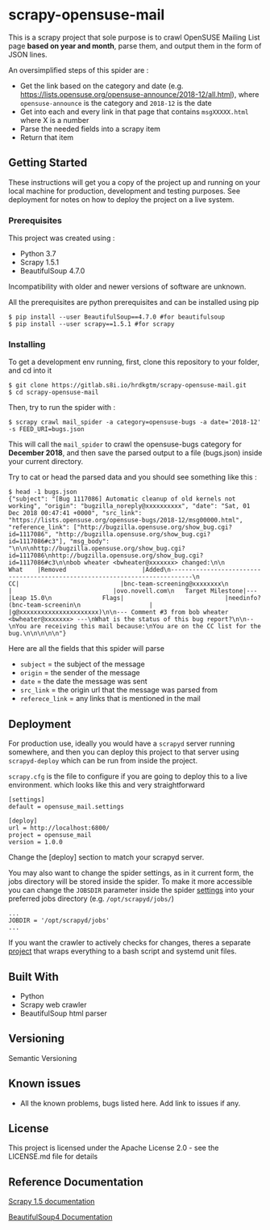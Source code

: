 # scrapy-opensuse-mail

This is a scrapy project that sole purpose is to crawl OpenSUSE Mailing List page **based on year and month**, parse them, and output them in the form of JSON lines. 

An oversimplified steps of this spider are :

- Get the link based on the category and date (e.g. https://lists.opensuse.org/opensuse-announce/2018-12/all.html), where `opensuse-announce` is the category and `2018-12` is the date
- Get into each and every link in that page that contains `msgXXXXX.html` where X is a number
- Parse the needed fields into a scrapy item
- Return that item

## Getting Started

These instructions will get you a copy of the project up and running on your local machine for production, development and testing purposes. See deployment for notes on how to deploy the project on a live system.

### Prerequisites

This project was created using :

- Python 3.7
- Scrapy 1.5.1
- BeautifulSoup 4.7.0

Incompatibility with older and newer versions of software are unknown.

All the prerequisites are python prerequisites and can be installed using pip

```
$ pip install --user BeautifulSoup==4.7.0 #for beautifulsoup
$ pip install --user scrapy==1.5.1 #for scrapy
```

### Installing

To get a development env running, first, clone this repository to your folder, and cd into it


```
$ git clone https://gitlab.s8i.io/hrdkgtm/scrapy-opensuse-mail.git
$ cd scrapy-opensuse-mail
```

Then, try to run the spider with :

```
$ scrapy crawl mail_spider -a category=opensuse-bugs -a date='2018-12' -s FEED_URI=bugs.json
```

This will call the `mail_spider` to crawl the opensuse-bugs category for **December 2018**, and then save the parsed output to a file (bugs.json) inside your current directory. 

Try to cat or head the parsed data and you should see something like this :
```
$ head -1 bugs.json
{"subject": "[Bug 1117086] Automatic cleanup of old kernels not working", "origin": "bugzilla_noreply@xxxxxxxxxx", "date": "Sat, 01 Dec 2018 00:47:41 +0000", "src_link": "https://lists.opensuse.org/opensuse-bugs/2018-12/msg00000.html", "reference_link": ["http://bugzilla.opensuse.org/show_bug.cgi?id=1117086", "http://bugzilla.opensuse.org/show_bug.cgi?id=1117086#c3"], "msg_body": "\n\n\nhttp://bugzilla.opensuse.org/show_bug.cgi?id=1117086\nhttp://bugzilla.opensuse.org/show_bug.cgi?id=1117086#c3\n\nbob wheater <bwheater@xxxxxxx> changed:\n\n           What    |Removed                     |Added\n----------------------------------------------------------------------------\n                 CC|                            |bnc-team-screening@xxxxxxxx\n                   |                            |ovo.novell.com\n   Target Milestone|---                         |Leap 15.0\n              Flags|                            |needinfo?(bnc-team-screenin\n                   |                            |g@xxxxxxxxxxxxxxxxxxxxxx)\n\n--- Comment #3 from bob wheater <bwheater@xxxxxxx> ---\nWhat is the status of this bug report?\n\n-- \nYou are receiving this mail because:\nYou are on the CC list for the bug.\n\n\n\n\n"}

```

Here are all the fields that this spider will parse
- `subject` = the subject of the message
- `origin` = the sender of the message
- `date` = the date the message was sent
- `src_link` = the origin url that the message was parsed from
- `referece_link` = any links that is mentioned in the mail

## Deployment

For production use, ideally you would have a `scrapyd` server running somewhere, and then you can deploy this project to that server using `scrapyd-deploy` which can be run from inside the project.

`scrapy.cfg` is the file to configure if you are going to deploy this to a live environment. which looks like this and very straightforward

```
[settings]
default = opensuse_mail.settings

[deploy]
url = http://localhost:6800/
project = opensuse_mail
version = 1.0.0
```

Change the [deploy] section to match your scrapyd server.

You may also want to change the spider settings, as in it current form, the jobs directory will be stored inside the spider. To make it more accessible you can change the `JOBSDIR` parameter inside the spider [settings](opensuse_mail/settings.py) into your preferred jobs directory (e.g. `/opt/scrapyd/jobs/`)

```
...
JOBDIR = '/opt/scrapyd/jobs'
...
```

If you want the crawler to actively checks for changes, theres a separate [project](https://gitlab.s8i.io/hrdkgtm/scrapyd-opensuse-scheduler) that wraps everything to a bash script and systemd unit files. 

## Built With

* Python
* Scrapy web crawler
* BeautifulSoup html parser

## Versioning
   
Semantic Versioning

## Known issues
   
* All the known problems, bugs listed here. Add link to issues if any.

## License

This project is licensed under the Apache License 2.0 - see the LICENSE.md file for details

## Reference Documentation

[Scrapy 1.5 documentation](https://doc.scrapy.org/en/latest/index.html)

[BeautifulSoup4 Documentation](https://www.crummy.com/software/BeautifulSoup/bs4/doc/)